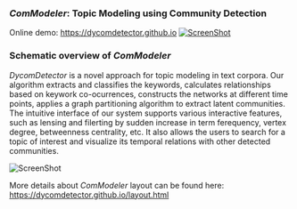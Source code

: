 ### *ComModeler*: Topic Modeling using Community Detection
Online demo:  https://dycomdetector.github.io
[![ScreenShot](https://github.com/DycomDetector/DycomDetector.github.io/blob/master/images/dycomthumb2.png)](https://youtu.be/x6wgT8--ZkI)
### Schematic overview of *ComModeler*
*DycomDetector* is a novel approach for topic modeling in text corpora. Our algorithm extracts and classifies the keywords, calculates relationships based on keywork co-ocurrences, constructs the networks at different time points, applies a graph partitioning algorithm to extract latent communities. The intuitive interface of our system supports various interactive features, such as lensing and filerting by sudden increase in term ferequency, vertex degree, betweenness centrality, etc. It also allows the users to search for a topic of interest and visualize its temporal relations with other detected communities.

![ScreenShot](https://github.com/DycomDetector/DycomDetector.github.io/blob/master/images2/schema2.png)

More details about *ComModeler* layout can be found here: https://dycomdetector.github.io/layout.html 





